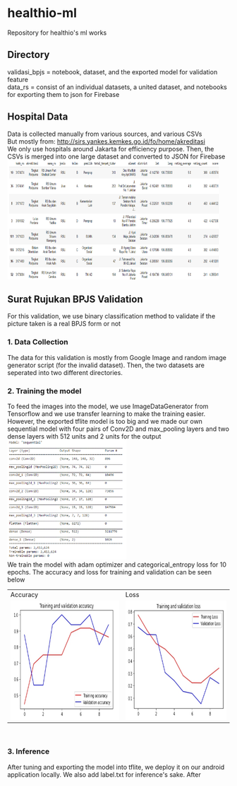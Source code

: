 # healthio-ml
Repository for healthio's ml works

## Directory
validasi_bpjs = notebook, dataset, and the exported model for validation feature
<br>
data_rs = consist of an individual datasets, a united dataset, and notebooks for exporting them to json for Firebase
<br>

## Hospital Data
Data is collected manually from various sources, and various CSVs
<br>
But mostly from: http://sirs.yankes.kemkes.go.id/fo/home/akreditasi
<br>
We only use hospitals around Jakarta for efficiency purpose. Then, the CSVs is merged into one large dataset and converted to JSON for Firebase
<img src="screenshots/dataset.png" width=480 height=270>

## Surat Rujukan BPJS Validation
For this validation, we use binary classification method to validate if the picture taken is a real BPJS form or not
### 1. Data Collection
The data for this validation is mostly from Google Image and random image generator script (for the invalid dataset). Then, the two datasets are seperated into two different directories.

### 2. Training the model
To feed the images into the model, we use ImageDataGenerator from Tensorflow and we use transfer learning to make the training easier. However, the exported tflite model is too big and we made our own sequential model with four pairs of Conv2D and max_pooling layers and two dense layers with 512 units and 2 units for the output
<img src="screenshots/model_summary.png" width=270 height=270>
<br>
We train the model with adam optimizer and categorical_entropy loss for 10 epochs. The accuracy and loss for training and validation can be seen below
<table>
  <tr>
    <td>Accuracy</td>
    <td>Loss</td>
  </tr>
  <tr>
    <td><img src="screenshots/accuracy.jpg" width=480 height=270></td>
    <td><img src="screenshots/loss.jpg" width=480 height=270></td>
  </tr>
</table>
<br>

### 3. Inference
After tuning and exporting the model into tflite, we deploy it on our android application locally. We also add label.txt for inference's sake.
After 
